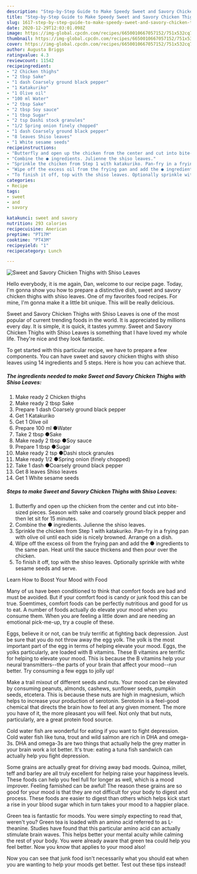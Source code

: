 ```yaml
---
description: "Step-by-Step Guide to Make Speedy Sweet and Savory Chicken Thighs with Shiso Leaves"
title: "Step-by-Step Guide to Make Speedy Sweet and Savory Chicken Thighs with Shiso Leaves"
slug: 1617-step-by-step-guide-to-make-speedy-sweet-and-savory-chicken-thighs-with-shiso-leaves
date: 2020-12-29T12:03:01.098Z
image: https://img-global.cpcdn.com/recipes/6650010667057152/751x532cq70/sweet-and-savory-chicken-thighs-with-shiso-leaves-recipe-main-photo.jpg
thumbnail: https://img-global.cpcdn.com/recipes/6650010667057152/751x532cq70/sweet-and-savory-chicken-thighs-with-shiso-leaves-recipe-main-photo.jpg
cover: https://img-global.cpcdn.com/recipes/6650010667057152/751x532cq70/sweet-and-savory-chicken-thighs-with-shiso-leaves-recipe-main-photo.jpg
author: Augusta Briggs
ratingvalue: 4.3
reviewcount: 11542
recipeingredient:
- "2 Chicken thighs"
- "2 tbsp Sake"
- "1 dash Coarsely ground black pepper"
- "1 Katakuriko"
- "1 Olive oil"
- "100 ml Water"
- "2 tbsp Sake"
- "2 tbsp Soy sauce"
- "1 tbsp Sugar"
- "2 tsp Dashi stock granules"
- "1/2 Spring onion finely chopped"
- "1 dash Coarsely ground black pepper"
- "8 leaves Shiso leaves"
- "1 White sesame seeds"
recipeinstructions:
- "Butterfly and open up the chicken from the center and cut into bite-sized pieces. Season with sake and coarsely ground black pepper and then let sit for 15 minutes."
- "Combine the ● ingredients. Julienne the shiso leaves."
- "Sprinkle the chicken from Step 1 with katakuriko. Pan-fry in a frying pan with olive oil until each side is nicely browned. Arrange on a dish."
- "Wipe off the excess oil from the frying pan and add the ● ingredients to the same pan. Heat until the sauce thickens and then pour over the chicken."
- "To finish it off, top with the shiso leaves. Optionally sprinkle with white sesame seeds and serve."
categories:
- Recipe
tags:
- sweet
- and
- savory

katakunci: sweet and savory 
nutrition: 293 calories
recipecuisine: American
preptime: "PT17M"
cooktime: "PT43M"
recipeyield: "1"
recipecategory: Lunch

---
```



![Sweet and Savory Chicken Thighs with Shiso Leaves](https://img-global.cpcdn.com/recipes/6650010667057152/751x532cq70/sweet-and-savory-chicken-thighs-with-shiso-leaves-recipe-main-photo.jpg)

Hello everybody, it is me again, Dan, welcome to our recipe page. Today, I'm gonna show you how to prepare a distinctive dish, sweet and savory chicken thighs with shiso leaves. One of my favorites food recipes. For mine, I'm gonna make it a little bit unique. This will be really delicious.

Sweet and Savory Chicken Thighs with Shiso Leaves is one of the most popular of current trending foods in the world. It is appreciated by millions every day. It is simple, it is quick, it tastes yummy. Sweet and Savory Chicken Thighs with Shiso Leaves is something that I have loved my whole life. They're nice and they look fantastic.




To get started with this particular recipe, we have to prepare a few components. You can have sweet and savory chicken thighs with shiso leaves using 14 ingredients and 5 steps. Here is how you can achieve that.

<!--inarticleads1-->

##### The ingredients needed to make Sweet and Savory Chicken Thighs with Shiso Leaves:

1. Make ready 2 Chicken thighs
1. Make ready 2 tbsp Sake
1. Prepare 1 dash Coarsely ground black pepper
1. Get 1 Katakuriko
1. Get 1 Olive oil
1. Prepare 100 ml ●Water
1. Take 2 tbsp ●Sake
1. Make ready 2 tbsp ●Soy sauce
1. Prepare 1 tbsp ●Sugar
1. Make ready 2 tsp ●Dashi stock granules
1. Make ready 1/2 ●Spring onion (finely chopped)
1. Take 1 dash ●Coarsely ground black pepper
1. Get 8 leaves Shiso leaves
1. Get 1 White sesame seeds




<!--inarticleads2-->

##### Steps to make Sweet and Savory Chicken Thighs with Shiso Leaves:

1. Butterfly and open up the chicken from the center and cut into bite-sized pieces. Season with sake and coarsely ground black pepper and then let sit for 15 minutes.
1. Combine the ● ingredients. Julienne the shiso leaves.
1. Sprinkle the chicken from Step 1 with katakuriko. Pan-fry in a frying pan with olive oil until each side is nicely browned. Arrange on a dish.
1. Wipe off the excess oil from the frying pan and add the ● ingredients to the same pan. Heat until the sauce thickens and then pour over the chicken.
1. To finish it off, top with the shiso leaves. Optionally sprinkle with white sesame seeds and serve.




Learn How to Boost Your Mood with Food


Many of us have been conditioned to think that comfort foods are bad and must be avoided. But if your comfort food is candy or junk food this can be true. Soemtimes, comfort foods can be perfectly nutritious and good for us to eat. A number of foods actually do elevate your mood when you consume them. When you are feeling a little down and are needing an emotional pick-me-up, try a couple of these.

Eggs, believe it or not, can be truly terrific at fighting back depression. Just be sure that you do not throw away the egg yolk. The yolk is the most important part of the egg in terms of helping elevate your mood. Eggs, the yolks particularly, are loaded with B vitamins. These B vitamins are terrific for helping to elevate your mood. This is because the B vitamins help your neural transmitters--the parts of your brain that affect your mood--run better. Try consuming a few eggs to jolly up!

Make a trail mixout of different seeds and nuts. Your mood can be elevated by consuming peanuts, almonds, cashews, sunflower seeds, pumpkin seeds, etcetera. This is because these nuts are high in magnesium, which helps to increase your production of serotonin. Serotonin is a feel-good chemical that directs the brain how to feel at any given moment. The more you have of it, the more pleasant you will feel. Not only that but nuts, particularly, are a great protein food source.

Cold water fish are wonderful for eating if you want to fight depression. Cold water fish like tuna, trout and wild salmon are rich in DHA and omega-3s. DHA and omega-3s are two things that actually help the grey matter in your brain work a lot better. It's true: eating a tuna fish sandwich can actually help you fight depression. 

Some grains are actually great for driving away bad moods. Quinoa, millet, teff and barley are all truly excellent for helping raise your happiness levels. These foods can help you feel full for longer as well, which is a mood improver. Feeling famished can be awful! The reason these grains are so good for your mood is that they are not difficult for your body to digest and process. These foods are easier to digest than others which helps kick start a rise in your blood sugar which in turn takes your mood to a happier place.

Green tea is fantastic for moods. You were simply expecting to read that, weren't you? Green tea is loaded with an amino acid referred to as L-theanine. Studies have found that this particular amino acid can actually stimulate brain waves. This helps better your mental acuity while calming the rest of your body. You were already aware that green tea could help you feel better. Now you know that applies to your mood also!

Now you can see that junk food isn't necessarily what you should eat when you are wanting to help your moods get better. Test out  these tips  instead!

